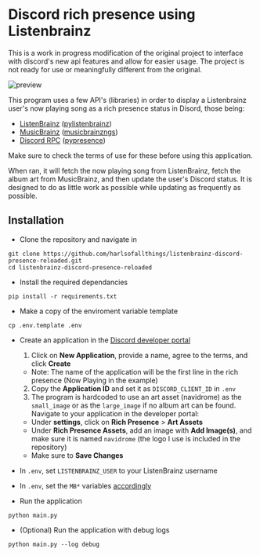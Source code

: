 # Discord rich presence using Listenbrainz

This is a work in progress modification of the original project to interface with discord's new api features and allow for easier usage. The project is not ready for use or meaningfully different from the original.

![preview](img/preview.png)

This program uses a few API's (libraries) in order to display a Listenbrainz user's now playing song as a rich presence status in Disord, those being:

- [ListenBrainz](https://listenbrainz.readthedocs.io/en/latest/index.html) ([pylistenbrainz](https://pypi.org/project/pylistenbrainz/))
- [MusicBrainz](https://musicbrainz.org/doc/MusicBrainz_API) ([musicbrainzngs](https://pypi.org/project/musicbrainzngs/))
- [Discord RPC](https://discord.com/developers/docs/topics/rpc) ([pypresence](https://pypi.org/project/pypresence/))

Make sure to check the terms of use for these before using this application.

When ran, it will fetch the now playing song from ListenBrainz, fetch the album art from MusicBrainz, and then update the user's Discord status. It is designed to do as little work as possible while updating as frequently as possible.

## Installation

- Clone the repository and navigate in
```
git clone https://github.com/harlsofallthings/listenbrainz-discord-presence-reloaded.git
cd listenbrainz-discord-presence-reloaded
```

- Install the required dependancies

```
pip install -r requirements.txt
```

- Make a copy of the enviroment variable template
```
cp .env.template .env
```

- Create an application in the [Discord developer portal](https://discord.com/developers/applications)
  1. Click on **New Application**, provide a name, agree to the terms, and click **Create**
    - Note: The name of the application will be the first line in the rich presence (Now Playing in the example)
  2. Copy the **Application ID** and set it as `DISCORD_CLIENT_ID` in `.env`
  3. The program is hardcoded to use an art asset (navidrome) as the `small_image` or as the `large_image` if no album art can be found. Navigate to your application in the developer portal:
    - Under **settings**, click on **Rich Presence** > **Art Assets**
    - Under **Rich Presence Assets**, add an image with **Add Image(s)**, and make sure it is named `navidrome` (the logo I use is included in the repository)
    - Make sure to **Save Changes**

- In `.env`, set `LISTENBRAINZ_USER` to your ListenBrainz username

- In `.env`, set the `MB*` variables [accordingly](https://musicbrainz.org/doc/MusicBrainz_API/Rate_Limiting#Provide_meaningful_User-Agent_strings)

- Run the application
```
python main.py
```

- (Optional) Run the application with debug logs

```
python main.py --log debug
```
